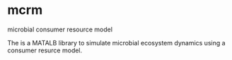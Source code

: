 # mcrm
microbial consumer resource model

The is a MATALB library to simulate microbial ecosystem dynamics using a consumer resurce model.
